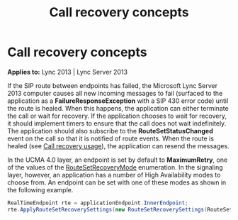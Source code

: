 ﻿---
title: Call recovery concepts
TOCTitle: Call recovery concepts
ms:assetid: 119480e2-b2df-4654-8345-37d2b2696aef
ms:mtpsurl: https://msdn.microsoft.com/en-us/library/Dn466070(v=office.15)
ms:contentKeyID: 57103063
ms.date: 07/25/2014
mtps_version: v=office.15
dev_langs:
- csharp
---

# Call recovery concepts


**Applies to:** Lync 2013 | Lync Server 2013

If the SIP route between endpoints has failed, the Microsoft Lync Server 2013 computer causes all new incoming messages to fail (surfaced to the application as a **FailureResponseException** with a SIP 430 error code) until the route is healed. When this happens, the application can either terminate the call or wait for recovery. If the application chooses to wait for recovery, it should implement timers to ensure that the call does not wait indefinitely. The application should also subscribe to the **RouteSetStatusChanged** event on the call so that it is notified of route events. When the route is healed (see [Call recovery usage](call-recovery-usage.md)), the application can resend the messages.

In the UCMA 4.0 layer, an endpoint is set by default to **MaximumRetry**, one of the values of the [RouteSetRecoveryMode](https://msdn.microsoft.com/en-us/library/hh382127\(v=office.15\)) enumeration. In the signaling layer, however, an application has a number of High Availability modes to choose from. An endpoint can be set with one of these modes as shown in the following example.

```csharp
RealTimeEndpoint rte = applicationEndpoint.InnerEndpoint;
rte.ApplyRouteSetRecoverySettings(new RouteSetRecoverySettings(RouteSetRecoverMode.LimitedRetry));
```

